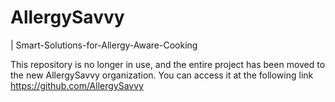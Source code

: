 # AllergySavvy
| Smart-Solutions-for-Allergy-Aware-Cooking

This repository is no longer in use, and the entire project has been moved to the new AllergySavvy organization. You can access it at the following link https://github.com/AllergySavvy
